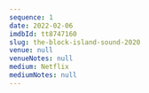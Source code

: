 ```yaml
---
sequence: 1
date: 2022-02-06
imdbId: tt8747160
slug: the-block-island-sound-2020
venue: null
venueNotes: null
medium: Netflix
mediumNotes: null
---
```


